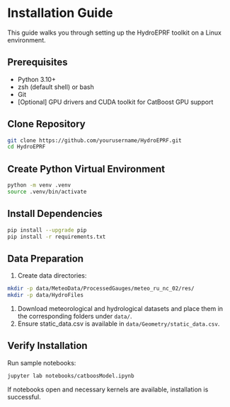 # Installation Guide

This guide walks you through setting up the HydroEPRF toolkit on a Linux environment.

## Prerequisites

- Python 3.10+
- zsh (default shell) or bash
- Git
- [Optional] GPU drivers and CUDA toolkit for CatBoost GPU support

## Clone Repository

```bash
git clone https://github.com/yourusername/HydroEPRF.git
cd HydroEPRF
```

## Create Python Virtual Environment

```bash
python -m venv .venv
source .venv/bin/activate
```

## Install Dependencies

```bash
pip install --upgrade pip
pip install -r requirements.txt
```

## Data Preparation

1. Create data directories:

```bash
mkdir -p data/MeteoData/ProcessedGauges/meteo_ru_nc_02/res/
mkdir -p data/HydroFiles
```

1. Download meteorological and hydrological datasets and place them in the corresponding folders under `data/`.
1. Ensure static_data.csv is available in `data/Geometry/static_data.csv`.

## Verify Installation

Run sample notebooks:

```bash
jupyter lab notebooks/catboosModel.ipynb
```

If notebooks open and necessary kernels are available, installation is successful.
